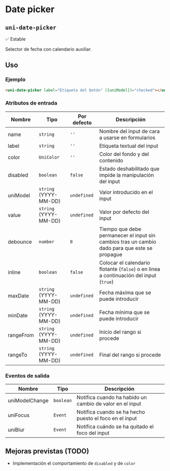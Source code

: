 Date picker
===================
`uni-date-picker`
---
:white_check_mark: Estable

Selector de fecha con calendario auxiliar.

## Uso

### Ejemplo

```html
<uni-date-picker label="Etiqueta del botón" ([uniModel])="checked"></uni-date-picker>
```

### Atributos de entrada

| Nombre      | Tipo                    | Por defecto | Descripción 
| ----------- | ----------------------- | ----------- | -----------
| name        | `string`                | `''`        | Nombre del input de cara a usarse en formularios
| label       | `string`                | `''`        | Etiqueta textual del input
| color       | `UniColor`              | `''`        | Color del fondo y del contenido
| disabled    | `boolean`               | `false`     | Estado deshabilitado que impide la manipulación del input
| uniModel    | `string` (YYYY-MM-DD)   | `undefined` | Valor introducido en el input
| value       | `string` (YYYY-MM-DD)   | `undefined` | Valor por defecto del input
| debounce    | `number`                | `0`         | Tiempo que debe permanecer el input sin cambios tras un cambio dado para que este se propague
| inline      | `boolean`               | `false`     | Colocar el calendario flotante (`false`) o en linea a continuación del input (`true`)
| maxDate     | `string` (YYYY-MM-DD)   | `undefined` | Fecha máxima que se puede introducir
| minDate     | `string` (YYYY-MM-DD)   | `undefined` | Fecha mínima que se puede introducir
| rangeFrom   | `string` (YYYY-MM-DD)   | `undefined` | Inicio del rango si procede
| rangeTo     | `string` (YYYY-MM-DD)   | `undefined` | Final del rango si procede

### Eventos de salida

| Nombre          | Tipo      | Descripción
| --------------- | --------- | -----------
| uniModelChange  | `boolean` | Notifica cuando ha habido un cambio de valor en el input
| uniFocus        | `Event`   | Notifica cuando se ha hecho puesto el foco en el input
| uniBlur         | `Event`   | Notifica cuándo se ha quitado el foco del input

## Mejoras previstas (TODO)

- Implementación el comportamiento de `disabled` y de `color`

